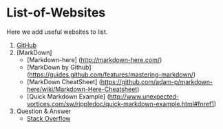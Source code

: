 # List-of-Websites
Here we add useful websites to list.

1. [GitHub](https://github.com/)
2. [MarkDown]
   * [Markdown-here] (http://markdown-here.com/)
   * [MarkDown by Github] (https://guides.github.com/features/mastering-markdown/)
   * [MarkDown CheatSheet] (https://github.com/adam-p/markdown-here/wiki/Markdown-Here-Cheatsheet)
   * [Quick Markdown Example] (http://www.unexpected-vortices.com/sw/rippledoc/quick-markdown-example.html#fnref1)
3. Question & Answer
   * [Stack Overflow](http://stackoverflow.com/)

